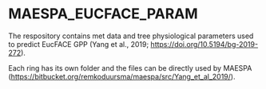 # MAESPA_EUCFACE_PARAM
The respository contains met data and tree physiological parameters used to predict EucFACE GPP (Yang et al., 2019; https://doi.org/10.5194/bg-2019-272). 

Each ring has its own folder and the files can be directly used by MAESPA (https://bitbucket.org/remkoduursma/maespa/src/Yang_et_al_2019/). 
